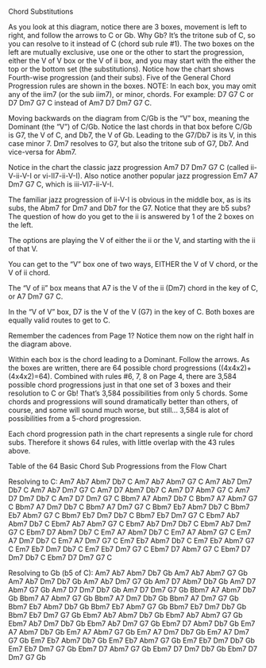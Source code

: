 Chord Substitutions

As you look at this diagram, notice there are 3 boxes, movement is left to right, and follow the arrows to C or Gb. Why Gb? It’s the tritone sub of C, so you can resolve to it instead of C (chord sub rule #1). The two boxes on the left are mutually exclusive, use one or the other to start the progression, either the V of V box or the V of ii box, and you may start with the either the top or the bottom set (the substitutions). Notice how the chart shows Fourth-wise progression (and their subs). Five of the General Chord Progression rules are shown in the boxes. NOTE: In each box, you may omit any of the iim7 (or the sub iim7), or minor, chords. For example: D7 G7 C or D7 Dm7 G7 C instead of Am7 D7 Dm7 G7 C.

Moving backwards on the diagram from C/Gb is the “V” box, meaning the Dominant (the “V”) of C/Gb. Notice the last chords in that box before C/Gb is G7, the V of C, and Db7, the V of Gb. Leading to the G7/Db7 is its V, in this case minor 7. Dm7 resolves to G7, but also the tritone sub of G7, Db7. And vice-versa for Abm7.

Notice in the chart the classic jazz progression Am7 D7 Dm7 G7 C (called ii-V-ii-V-I or vi-II7-ii-V-I). Also notice another popular jazz progression Em7 A7 Dm7 G7 C, which is iii-VI7-ii-V-I.

The familiar jazz progression of ii-V-I is obvious in the middle box, as is its subs, the Abm7 for Dm7 and Db7 for the G7. Notice that they are b5 subs? The question of how do you get to the ii is answered by 1 of the 2 boxes on the left.

The options are playing the V of either the ii or the V, and starting with the ii of that V.

You can get to the “V” box one of two ways, EITHER the V of V chord, or the V of ii chord.

The “V of ii” box means that A7 is the V of the ii (Dm7) chord in the key of C, or A7 Dm7 G7 C.

In the “V of V” box, D7 is the V of the V (G7) in the key of C. Both boxes are equally valid routes to get to C.

Remember the cadences from Page 1? Notice them now on the right half in the diagram above.

Within each box is the chord leading to a Dominant. Follow the arrows. As the boxes are written, there are 64 possible chord progressions ((4x4x2)+(4x4x2)=64). Combined with rules #6, 7, 8 on Page 4, there are 3,584 possible chord progressions just in that one set of 3 boxes and their resolution to C or Gb! That’s 3,584 possibilities from only 5 chords. Some chords and progressions will sound dramatically better than others, of course, and some will sound much worse, but still... 3,584 is alot of possibilities from a 5-chord progression.

Each chord progression path in the chart represents a single rule for chord subs. Therefore it shows 64 rules, with little overlap with the 43 rules above.

Table of the 64 Basic Chord Sub Progressions from the Flow Chart

Resolving to C:
Am7 Ab7 Abm7 Db7 C
Am7 Ab7 Abm7 G7 C
Am7 Ab7 Dm7 Db7 C
Am7 Ab7 Dm7 G7 C
Am7 D7 Abm7 Db7 C
Am7 D7 Abm7 G7 C
Am7 D7 Dm7 Db7 C
Am7 D7 Dm7 G7 C
Bbm7 A7 Abm7 Db7 C
Bbm7 A7 Abm7 G7 C
Bbm7 A7 Dm7 Db7 C
Bbm7 A7 Dm7 G7 C
Bbm7 Eb7 Abm7 Db7 C
Bbm7 Eb7 Abm7 G7 C
Bbm7 Eb7 Dm7 Db7 C
Bbm7 Eb7 Dm7 G7 C
Ebm7 Ab7 Abm7 Db7 C
Ebm7 Ab7 Abm7 G7 C
Ebm7 Ab7 Dm7 Db7 C
Ebm7 Ab7 Dm7 G7 C
Ebm7 D7 Abm7 Db7 C
Em7 A7 Abm7 Db7 C
Em7 A7 Abm7 G7 C
Em7 A7 Dm7 Db7 C
Em7 A7 Dm7 G7 C
Em7 Eb7 Abm7 Db7 C
Em7 Eb7 Abm7 G7 C
Em7 Eb7 Dm7 Db7 C
Em7 Eb7 Dm7 G7 C
Ebm7 D7 Abm7 G7 C
Ebm7 D7 Dm7 Db7 C
Ebm7 D7 Dm7 G7 C

Resolving to Gb (b5 of C):
Am7 Ab7 Abm7 Db7 Gb
Am7 Ab7 Abm7 G7 Gb
Am7 Ab7 Dm7 Db7 Gb
Am7 Ab7 Dm7 G7 Gb
Am7 D7 Abm7 Db7 Gb
Am7 D7 Abm7 G7 Gb
Am7 D7 Dm7 Db7 Gb
Am7 D7 Dm7 G7 Gb
Bbm7 A7 Abm7 Db7 Gb
Bbm7 A7 Abm7 G7 Gb
Bbm7 A7 Dm7 Db7 Gb
Bbm7 A7 Dm7 G7 Gb
Bbm7 Eb7 Abm7 Db7 Gb
Bbm7 Eb7 Abm7 G7 Gb
Bbm7 Eb7 Dm7 Db7 Gb
Bbm7 Eb7 Dm7 G7 Gb
Ebm7 Ab7 Abm7 Db7 Gb
Ebm7 Ab7 Abm7 G7 Gb
Ebm7 Ab7 Dm7 Db7 Gb
Ebm7 Ab7 Dm7 G7 Gb
Ebm7 D7 Abm7 Db7 Gb
Em7 A7 Abm7 Db7 Gb
Em7 A7 Abm7 G7 Gb
Em7 A7 Dm7 Db7 Gb
Em7 A7 Dm7 G7 Gb
Em7 Eb7 Abm7 Db7 Gb
Em7 Eb7 Abm7 G7 Gb
Em7 Eb7 Dm7 Db7 Gb
Em7 Eb7 Dm7 G7 Gb
Ebm7 D7 Abm7 G7 Gb
Ebm7 D7 Dm7 Db7 Gb
Ebm7 D7 Dm7 G7 Gb
